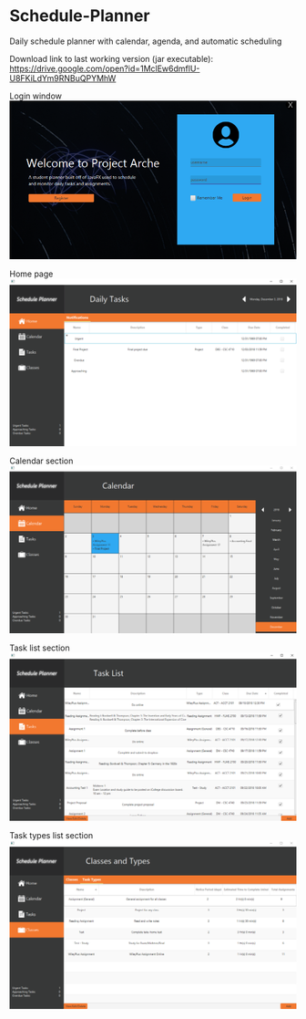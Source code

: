# Schedule-Planner
Daily schedule planner with calendar, agenda, and automatic scheduling

Download link to last working version (jar executable):
https://drive.google.com/open?id=1MclEw6dmflU-U8FKiLdYm9RNBuQPYMhW

Login window
![alt text](https://raw.githubusercontent.com/charripaul/Schedule-Planner/master/Arche/src/resources/readme-pics/login.png)

Home page
![alt text](https://raw.githubusercontent.com/charripaul/Schedule-Planner/master/Arche/src/resources/readme-pics/home.png)

Calendar section
![alt text](https://raw.githubusercontent.com/charripaul/Schedule-Planner/master/Arche/src/resources/readme-pics/calendar.png)

Task list section
![alt text](https://raw.githubusercontent.com/charripaul/Schedule-Planner/master/Arche/src/resources/readme-pics/tasks.png)

Task types list section
![alt text](https://raw.githubusercontent.com/charripaul/Schedule-Planner/master/Arche/src/resources/readme-pics/tasktypes.png)
